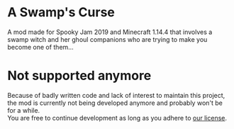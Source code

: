 # A Swamp's Curse
A mod made for Spooky Jam 2019 and Minecraft 1.14.4 that involves a swamp witch and her ghoul companions who are trying to make you become one of them...

# Not supported anymore
Because of badly written code and lack of interest to maintain this project, the mod is currently not being developed anymore and probably won't be for a while.  
You are free to continue development as long as you adhere to [our license](https://github.com/TheBlockBox/aswampscurse/blob/master/LICENSE).
